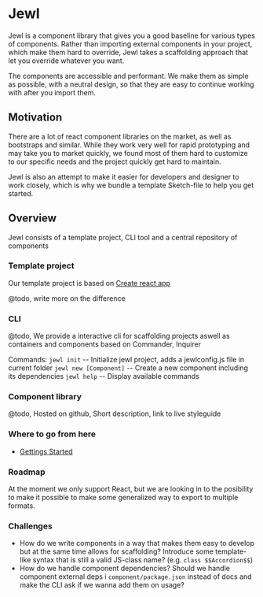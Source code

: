 # Jewl
Jewl is a component library that gives you a good baseline for various types of components.
Rather than importing external components in your project, which make them hard to override,
Jewl takes a scaffolding approach that let you override whatever you want.

The components are accessible and performant. We make them as simple as possible, with a neutral design,
so that they are easy to continue working with after you import them.

## Motivation
There are a lot of react component libraries on the market, as well as bootstraps and similar.
While they work very well for rapid prototyping and may take you to market quickly, we found
most of them hard to customize to our specific needs and the project quickly get hard to maintain.

Jewl is also an attempt to make it easier for developers and designer to work closely, which is why
we bundle a template Sketch-file to help you get started.

## Overview
Jewl consists of a template project, CLI tool and a central repository of components

### Template project
Our template project is based on [Create react app](https://github.com/facebook/create-react-app)

@todo, write more on the difference

### CLI
@todo, We provide a interactive cli for scaffolding projects aswell as containers and components based on Commander, Inquirer

Commands:
`jewl init` -- Initialize jewl project, adds a jewlconfig.js file in current folder
`jewl new [Component]` -- Create a new component including its dependencies
`jewl help` -- Display available commands 

### Component library

@todo, Hosted on github, Short description, link to live styleguide

### Where to go from here
- [Gettings Started](./docs/getting-started.md])

### Roadmap
At the moment we only support React, but we are looking in to the posibility to make it possible
to make some generalized way to export to multiple formats.

### Challenges
- How do we write components in a way that makes them easy to develop but at the same time allows for scaffolding? Introduce some template-like syntax that is still a valid JS-class name? (e.g. `class $$Accordion$$`)
- How do we handle component dependencies? Should we handle component external deps i `component/package.json` instead of docs and make the CLI ask if we wanna add them on usage?
